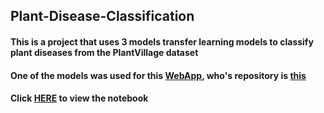 ## Plant-Disease-Classification
#### This is a project that uses 3 models transfer learning models to classify plant diseases from the PlantVillage dataset
#### One of the models was used for this [WebApp](https://share.streamlit.io/apollner/streamlit_plant_disease_app/main/plant_disease_classification.py), who's repository is [this](https://github.com/apollner/streamlit_plant_disease_app)
#### Click [HERE](https://nbviewer.org/github/apollner/plant-disease-classification/blob/main/AgroML_Aron_PublicSetTrainTest_0001.ipynb) to view the notebook 

